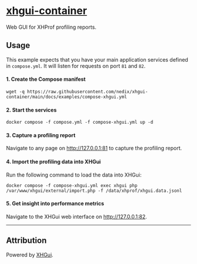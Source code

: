 # [xhgui-container](https://github.com/nedix/xhgui-container)

Web GUI for XHProf profiling reports.

## Usage

This example expects that you have your main application services defined in `compose.yml`.
It will listen for requests on port `81` and `82`.

#### 1. Create the Compose manifest

```shell
wget -q https://raw.githubusercontent.com/nedix/xhgui-container/main/docs/examples/compose-xhgui.yml
```

#### 2. Start the services

```shell
docker compose -f compose.yml -f compose-xhgui.yml up -d
```

#### 3. Capture a profiling report

Navigate to any page on http://127.0.0.1:81 to capture the profiling report.

#### 4. Import the profiling data into XHGui

Run the following command to load the data into XHGui:

```shell
docker compose -f compose-xhgui.yml exec xhgui php /var/www/xhgui/external/import.php -f /data/xhprof/xhgui.data.jsonl
```

#### 5. Get insight into performance metrics

Navigate to the XHGui web interface on http://127.0.0.1:82.

<hr>

## Attribution

Powered by [XHGui].

[XHGui]: https://github.com/perftools/xhgui
